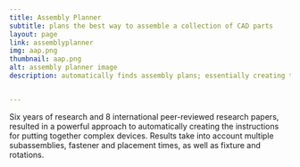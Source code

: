 ```yaml
---
title: Assembly Planner
subtitle: plans the best way to assemble a collection of CAD parts
layout: page
link: assemblyplanner
img: aap.png
thumbnail: aap.png
alt: assembly planner image
description: automatically finds assembly plans; essentially creating the instructional manual for assembly automatically


---
```

 Six years of research and 8 international peer-reviewed research papers, resulted in a powerful approach to automatically creating the instructions for putting together complex devices. Results take into account multiple subassemblies, fastener and placement times, as well as fixture and rotations.
